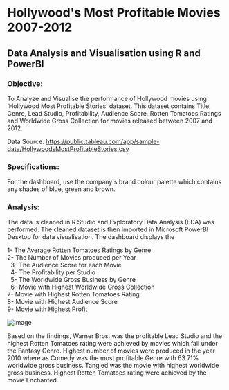 # Hollywood's Most Profitable Movies 2007-2012

## Data Analysis and Visualisation using R and PowerBI

### Objective: 

To Analyze and Visualise the performance of Hollywood movies using ‘Hollywood Most Profitable Stories’ dataset. This dataset contains Title, Genre, Lead Studio, Profitability, Audience Score, Rotten Tomatoes Ratings and Worldwide Gross Collection for movies released between 2007 and 2012. 

Data Source: https://public.tableau.com/app/sample-data/HollywoodsMostProfitableStories.csv

### Specifications: 

For the dashboard, use the company's brand colour palette which contains any shades of blue, green and brown.  

### Analysis: 

The data is cleaned in R Studio and Exploratory Data Analysis (EDA) was performed. The cleaned dataset is then imported in Microsoft PowerBI Desktop for data visualisation. The dashboard displays the 

1- The Average Rotten Tomatoes Ratings by Genre<br>
2- The Number of Movies produced per Year<br> 
3- The Audience Score for each Movie<br>  
4- The Profitability per Studio<br> 
5- The Worldwide Gross Business by Genre<br> 
6- Movie with Highest Worldwide Gross Collection<br>
7- Movie with Highest Rotten Tomatoes Rating<br>
8- Movie with Highest Audience Score<br>
9- Movie with Highest Profit<br>

![image](https://user-images.githubusercontent.com/110288870/223104871-2c4d9ee3-22c0-4b09-bb34-f4839167281b.png)

Based on the findings, Warner Bros. was the profitable Lead Studio and the highest Rotten Tomatoes rating were achieved by movies which fall under the Fantasy Genre. Highest number of movies were produced in the year 2010 where as Comedy was the most profitable Genre with 63.71% worldwide gross business. Tangled was the movie with highest worldwide gross business. Highest Rotten Tomatoes rating were achieved by the movie Enchanted.

